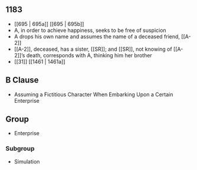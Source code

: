 ## 1183
- [[695 | 695a]] [[695 | 695b]] 
- A, in order to achieve happiness, seeks to be free of suspicion
- A drops his own name and assumes the name of a deceased friend, [[A-2]]
- [[A-2]], deceased, has a sister, [[SR]]; and [[SR]], not knowing of [[A-2]]’s death, corresponds with A, thinking him her brother
- [[31]] [[1461 | 1461a]] 

## B Clause
- Assuming a Fictitious Character When Embarking  Upon a Certain Enterprise

## Group
- Enterprise

### Subgroup
- Simulation

